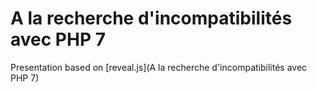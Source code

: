 # A la recherche d'incompatibilités avec PHP 7

Presentation based on [reveal.js](A la recherche d'incompatibilités avec PHP 7)
